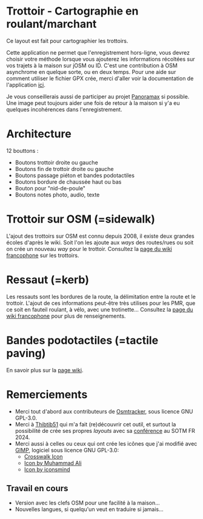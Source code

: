 # Trottoir - Cartographie en roulant/marchant
Ce layout est fait pour cartographier les trottoirs.

Cette application ne permet que l'enregistrement hors-ligne, vous devrez choisir votre méthode lorsque vous ajouterez les informations récoltées sur vos trajets à la maison sur jOSM ou ID. C'est une contribution à OSM asynchrome en quelque sorte, ou en deux temps.
Pour une aide sur comment utiliser le fichier GPX crée, merci d'aller voir la documentation de l'application [ici](https://github.com/labexp/osmtracker-android/wiki/).

Je vous conseillerais aussi de participer au projet [Panoramax](https://panoramax.fr/) si possible. Une image peut toujours aider une fois de retour à la maison si y'a eu quelques incohérences dans l'enregistrement.

# Architecture
12 bouttons :
- Boutons trottoir droite ou gauche
- Boutons fin de trottoir droite ou gauche
- Boutons passage piéton et bandes podotactiles
- Boutons bordure de chaussée haut ou bas
- Bouton pour "nid-de-poule"
- Boutons notes photo, audio, texte


# Trottoir sur OSM (=sidewalk)

L'ajout des trottoirs sur OSM est connu depuis 2008, il existe deux grandes écoles d'après le wiki. Soit l'on les ajoute aux *ways* des routes/rues ou soit on crée un nouveau *way* pour le trottoir. Consultez la [page du wiki francophone](https://wiki.openstreetmap.org/wiki/FR:Key:sidewalk) sur les trottoirs.

# Ressaut (=kerb)

Les ressauts sont les bordures de la route, la délimitation entre la route et le trottoir. L'ajout de ces informations peut-être très utilises pour les PMR, que ce soit en fauteil roulant, à vélo, avec une trotinette... Consultez la [page du wiki francophone](https://wiki.openstreetmap.org/wiki/FR:Key:kerb) pour plus de renseignements.

# Bandes podotactiles (=tactile paving)

En savoir plus sur la [page wiki](https://wiki.openstreetmap.org/wiki/FR:Key:tactile_paving).

# Remerciements

- Merci tout d'abord aux contributeurs de [Osmtracker](https://github.com/labexp/osmtracker-android), sous licence GNU GPL-3.0.
- Merci à [Thibtib51](https://github.com/Thibtib51/osmtracker_layouts/) qui m'a fait (re)découvrir cet outil, et surtout la possibilité de crée ses propres *layouts* avec sa [conférence](https://peertube.openstreetmap.fr/w/51rvQ2UVMbC8fwUs9NZB8y) au SOTM FR 2024.
- Merci aussi à celles ou ceux qui ont crée les icônes que j'ai modifié avec [GIMP](https://www.gimp.org/), logiciel sous licence GNU GPL-3.0:
	- <a href="https://www.freepik.com/icon/crosswalk_4736604#fromView=search&page=7&position=12&uuid=107693cf-10cb-4244-98ef-937742a8b83e">Crosswalk Icon</a>
	- <a href="https://www.freepik.com/icon/frozen_11823432#fromView=search&page=1&position=65&uuid=8675267c-2140-4cf7-ae1f-247f7a54f6c1">Icon by Muhammad Ali</a>
	- <a href="https://www.freepik.com/icon/car_16667514#fromView=search&page=1&position=8&uuid=ae631a93-5624-4a8a-abcb-82a99672b837">Icon by iconsmind</a>

## Travail en cours

- Version avec les clefs OSM pour une facilité à la maison...
- Nouvelles langues, si quelqu'un veut en traduire si jamais...
